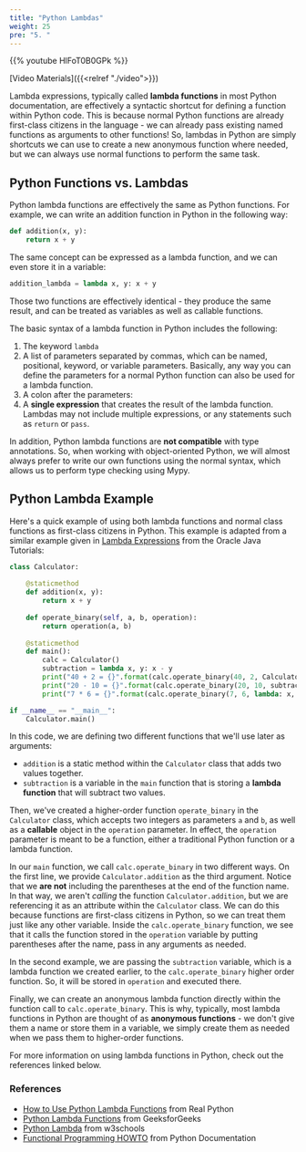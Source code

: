 ```yaml
---
title: "Python Lambdas"
weight: 25
pre: "5. "
---
```


{{% youtube HlFoT0B0GPk %}}

[Video Materials]({{<relref "./video">}})

Lambda expressions, typically called **lambda functions** in most Python documentation, are effectively a syntactic shortcut for defining a function within Python code. This is because normal Python functions are already first-class citizens in the language - we can already pass existing named functions as arguments to other functions! So, lambdas in Python are simply shortcuts we can use to create a new anonymous function where needed, but we can always use normal functions to perform the same task.

## Python Functions vs. Lambdas

Python lambda functions are effectively the same as Python functions. For example, we can write an addition function in Python in the following way:

```python
def addition(x, y):
    return x + y
```

The same concept can be expressed as a lambda function, and we can even store it in a variable:

```python
addition_lambda = lambda x, y: x + y
```

Those two functions are effectively identical - they produce the same result, and can be treated as variables as well as callable functions.

The basic syntax of a lambda function in Python includes the following:

1. The keyword `lambda`
2. A list of parameters separated by commas, which can be named, positional, keyword, or variable parameters. Basically, any way you can define the parameters for a normal Python function can also be used for a lambda function.
3. A colon after the parameters:
4. A **single expression** that creates the result of the lambda function. Lambdas may not include multiple expressions, or any statements such as `return` or `pass`. 

In addition, Python lambda functions are **not compatible** with type annotations. So, when working with object-oriented Python, we will almost always prefer to write our own functions using the normal syntax, which allows us to perform type checking using Mypy. 

## Python Lambda Example

Here's a quick example of using both lambda functions and normal class functions as first-class citizens in Python. This example is adapted from a similar example given in [Lambda Expressions](https://docs.oracle.com/javase/tutorial/java/javaOO/lambdaexpressions.html#syntax) from the Oracle Java Tutorials:

```python
class Calculator:
    
    @staticmethod
    def addition(x, y):
        return x + y
    
    def operate_binary(self, a, b, operation):
        return operation(a, b)
    
    @staticmethod
    def main():
        calc = Calculator()
        subtraction = lambda x, y: x - y
        print("40 + 2 = {}".format(calc.operate_binary(40, 2, Calculator.addition)))
        print("20 - 10 = {}".format(calc.operate_binary(20, 10, subtraction)))
        print("7 * 6 = {}".format(calc.operate_binary(7, 6, lambda: x, y: x * y)))

if __name__ == "__main__":
    Calculator.main()
```

In this code, we are defining two different functions that we'll use later as arguments:

* `addition` is a static method within the `Calculator` class that adds two values together. 
* `subtraction` is a variable in the `main` function that is storing a **lambda function** that will subtract two values.

Then, we've created a higher-order function `operate_binary` in the `Calculator` class, which accepts two integers as parameters `a` and `b`, as well as a **callable** object in the `operation` parameter. In effect, the `operation` parameter is meant to be a function, either a traditional Python function or a lambda function.

In our `main` function, we call `calc.operate_binary` in two different ways. On the first line, we provide `Calculator.addition` as the third argument. Notice that we **are not** including the parentheses at the end of the function name. In that way, we aren't _calling_ the function `Calculator.addition`, but we are referencing it as an attribute within the `Calculator` class. We can do this because functions are first-class citizens in Python, so we can treat them just like any other variable. Inside the `calc.operate_binary` function, we see that it calls the function stored in the `operation` variable by putting parentheses after the name, pass in any arguments as needed.

In the second example, we are passing the `subtraction` variable, which is a lambda function we created earlier, to the `calc.operate_binary` higher order function. So, it will be stored in `operation` and executed there.

Finally, we can create an anonymous lambda function directly within the function call to `calc.operate_binary`. This is why, typically, most lambda functions in Python are thought of as **anonymous functions** - we don't give them a name or store them in a variable, we simply create them as needed when we pass them to higher-order functions. 

For more information on using lambda functions in Python, check out the references linked below.

### References

* [How to Use Python Lambda Functions](https://realpython.com/python-lambda/) from Real Python
* [Python Lambda Functions](https://www.geeksforgeeks.org/python-lambda-anonymous-functions-filter-map-reduce/) from GeeksforGeeks
* [Python Lambda](https://www.w3schools.com/python/python_lambda.asp) from w3schools
* [Functional Programming HOWTO](https://docs.python.org/3/howto/functional.html) from Python Documentation
